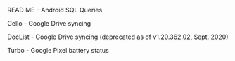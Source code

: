 READ ME - Android SQL Queries

Cello - Google Drive syncing

DocList - Google Drive syncing (deprecated as of v1.20.362.02, Sept. 2020)

Turbo - Google Pixel battery status
